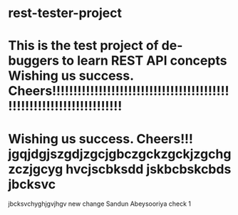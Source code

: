 # rest-tester-project
This is the test project of de-buggers to learn REST API concepts
Wishing us success. Cheers!!!!!!!!!!!!!!!!!!!!!!!!!!!!!!!!!!!!!!!!!!!!!!!!!!!!!!!!!!!!!!!!!!!!!
=======
Wishing us success. Cheers!!!
jgqjdgjszgdjzgcjgbczgckzgckjzgchgzczjgcyg
hvcjscbksdd
jskbcbskcbds
jbcksvc
=======
jbcksvchyghjgvjhgv
new change
Sandun Abeysooriya
check 1
